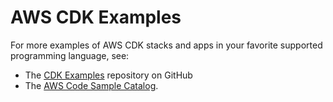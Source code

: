 # AWS CDK Examples<a name="about_examples"></a>

For more examples of AWS CDK stacks and apps in your favorite supported programming language, see:
+ The [CDK Examples](https://github.com/aws-samples/aws-cdk-examples) repository on GitHub
+ The [AWS Code Sample Catalog](https://docs.aws.amazon.com/code-samples/latest/catalog/welcome.html)\.